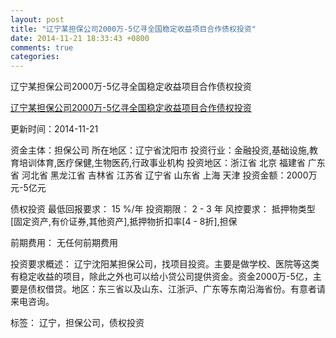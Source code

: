 ```yaml
---
layout: post
title: "辽宁某担保公司2000万-5亿寻全国稳定收益项目合作债权投资"
date: 2014-11-21 18:33:43 +0800
comments: true
categories: 
---
```

辽宁某担保公司2000万-5亿寻全国稳定收益项目合作债权投资

[辽宁某担保公司2000万-5亿寻全国稳定收益项目合作债权投资](http://zijin.trjcn.com/detail_247758.html)

更新时间：2014-11-21

资金主体：担保公司
所在地区：辽宁省沈阳市
投资行业：金融投资,基础设施,教育培训体育,医疗保健,生物医药,行政事业机构
投资地区：浙江省 北京 福建省 广东省 河北省 黑龙江省 吉林省 江苏省 辽宁省 山东省 上海 天津
投资金额：2000万元-5亿元

债权投资
最低回报要求：
                            15 %/年
                                                                                投资期限：
                            2 - 3 年
                                                                                                                                        风控要求：
                            抵押物类型[固定资产,有价证券,其他资产],抵押物折扣率[4 - 8折],担保

前期费用：
无任何前期费用

投资要求概述：
辽宁沈阳某担保公司，找项目投资。主要是做学校、医院等这类有稳定收益的项目，除此之外也可以给小贷公司提供资金。资金2000万-5亿，主要是债权借贷。地区：东三省以及山东、江浙沪、广东等东南沿海省份。有意者请来电咨询。

标签：
辽宁，担保公司，债权投资

